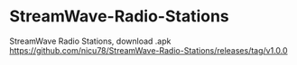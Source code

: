 # StreamWave-Radio-Stations
StreamWave Radio Stations, download .apk
https://github.com/nicu78/StreamWave-Radio-Stations/releases/tag/v1.0.0
